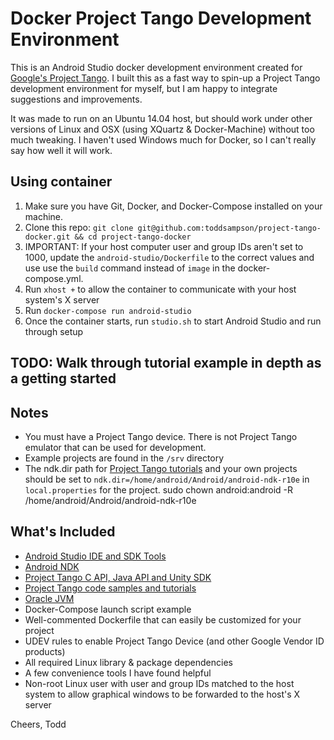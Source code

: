 # Docker Project Tango Development Environment

This is an Android Studio docker development environment created for [Google's Project Tango](https://www.google.com/atap/project-tango/).  I built this as a fast way to spin-up a Project Tango development environment for myself, but I am happy to integrate suggestions and improvements.

It was made to run on an Ubuntu 14.04 host, but should work under other versions of Linux and OSX (using XQuartz & Docker-Machine) without too much tweaking.  I haven't used Windows much for Docker, so I can't really say how well it will work.


## Using container

1. Make sure you have Git, Docker, and Docker-Compose installed on your machine.
2. Clone this repo: `git clone git@github.com:toddsampson/project-tango-docker.git && cd project-tango-docker`
3. IMPORTANT: If your host computer user and group IDs aren't set to 1000, update the `android-studio/Dockerfile` to the correct values and use use the `build` command instead of `image` in the docker-compose.yml.
4. Run `xhost +` to allow the container to communicate with your host system's X server
5. Run `docker-compose run android-studio`
6. Once the container starts, run `studio.sh` to start Android Studio and run through setup

## TODO: Walk through tutorial example in depth as a getting started


## Notes

* You must have a Project Tango device.  There is not Project Tango emulator that can be used for development.
* Example projects are found in the `/srv` directory
* The ndk.dir path for [Project Tango tutorials](https://developers.google.com/project-tango/apis/c/) and your own projects should be set to `ndk.dir=/home/android/Android/android-ndk-r10e` in `local.properties` for the project.
sudo chown android:android -R /home/android/Android/android-ndk-r10e



## What's Included

* [Android Studio IDE and SDK Tools](http://developer.android.com/sdk/index.html)
* [Android NDK](http://developer.android.com/tools/sdk/ndk/index.html)
* [Project Tango C API, Java API and Unity SDK](https://developers.google.com/project-tango/)
* [Project Tango code samples and tutorials](https://github.com/googlesamples)
* [Oracle JVM](http://www.oracle.com/technetwork/java/javasebusiness/downloads/java-archive-downloads-jvm-419420.html)
* Docker-Compose launch script example
* Well-commented Dockerfile that can easily be customized for your project
* UDEV rules to enable Project Tango Device (and other Google Vendor ID products)
* All required Linux library & package dependencies
* A few convenience tools I have found helpful
* Non-root Linux user with user and group IDs matched to the host system to allow graphical windows to be forwarded to the host's X server


Cheers,
Todd
